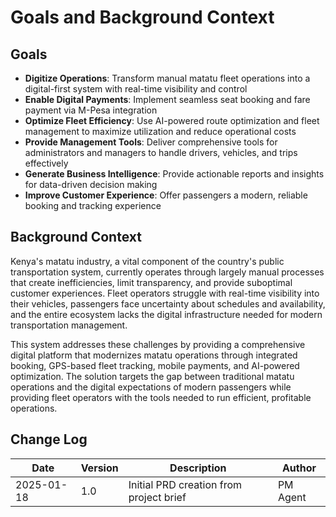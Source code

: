 # Goals and Background Context

## Goals

* **Digitize Operations**: Transform manual matatu fleet operations into a digital-first system with real-time visibility and control
* **Enable Digital Payments**: Implement seamless seat booking and fare payment via M-Pesa integration
* **Optimize Fleet Efficiency**: Use AI-powered route optimization and fleet management to maximize utilization and reduce operational costs
* **Provide Management Tools**: Deliver comprehensive tools for administrators and managers to handle drivers, vehicles, and trips effectively
* **Generate Business Intelligence**: Provide actionable reports and insights for data-driven decision making
* **Improve Customer Experience**: Offer passengers a modern, reliable booking and tracking experience

## Background Context

Kenya's matatu industry, a vital component of the country's public transportation system, currently operates through largely manual processes that create inefficiencies, limit transparency, and provide suboptimal customer experiences. Fleet operators struggle with real-time visibility into their vehicles, passengers face uncertainty about schedules and availability, and the entire ecosystem lacks the digital infrastructure needed for modern transportation management.

This system addresses these challenges by providing a comprehensive digital platform that modernizes matatu operations through integrated booking, GPS-based fleet tracking, mobile payments, and AI-powered optimization. The solution targets the gap between traditional matatu operations and the digital expectations of modern passengers while providing fleet operators with the tools needed to run efficient, profitable operations.

## Change Log

| Date | Version | Description | Author |
|------|---------|-------------|---------|
| 2025-01-18 | 1.0 | Initial PRD creation from project brief | PM Agent |
